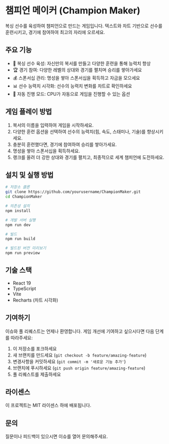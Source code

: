 # 챔피언 메이커 (Champion Maker)

복싱 선수를 육성하여 챔피언으로 만드는 게임입니다. 텍스트와 차트 기반으로 선수를 훈련시키고, 경기에 참여하여 최고의 자리에 오르세요.

## 주요 기능

- 🥊 복싱 선수 육성: 자신만의 복서를 만들고 다양한 훈련을 통해 능력치 향상
- 🏆 경기 참여: 다양한 레벨의 상대와 경기를 펼치며 승리를 쌓아가세요
- 💰 스폰서십 관리: 명성을 쌓아 스폰서십을 획득하고 자금을 모으세요
- 📊 선수 능력치 시각화: 선수의 능력치 변화를 차트로 확인하세요
- 🤖 자동 진행 모드: CPU가 자동으로 게임을 진행할 수 있는 옵션

## 게임 플레이 방법

1. 복서의 이름을 입력하여 게임을 시작하세요.
2. 다양한 훈련 옵션을 선택하여 선수의 능력치(힘, 속도, 스태미나, 기술)를 향상시키세요.
3. 충분히 훈련했다면, 경기에 참여하여 승리를 쌓아가세요.
4. 명성을 쌓아 스폰서십을 획득하세요.
5. 랭크를 올려 더 강한 상대와 경기를 펼치고, 최종적으로 세계 챔피언에 도전하세요.

## 설치 및 실행 방법

```bash
# 저장소 클론
git clone https://github.com/yourusername/ChampionMaker.git
cd ChampionMaker

# 의존성 설치
npm install

# 개발 서버 실행
npm run dev

# 빌드
npm run build

# 빌드된 버전 미리보기
npm run preview
```

## 기술 스택

- React 19
- TypeScript
- Vite
- Recharts (차트 시각화)

## 기여하기

이슈와 풀 리퀘스트는 언제나 환영합니다. 게임 개선에 기여하고 싶으시다면 다음 단계를 따라주세요:

1. 이 저장소를 포크하세요
2. 새 브랜치를 만드세요 (`git checkout -b feature/amazing-feature`)
3. 변경사항을 커밋하세요 (`git commit -m '새로운 기능 추가'`)
4. 브랜치에 푸시하세요 (`git push origin feature/amazing-feature`)
5. 풀 리퀘스트를 제출하세요

## 라이센스

이 프로젝트는 MIT 라이센스 하에 배포됩니다.

## 문의

질문이나 피드백이 있으시면 이슈를 열어 문의해주세요. 